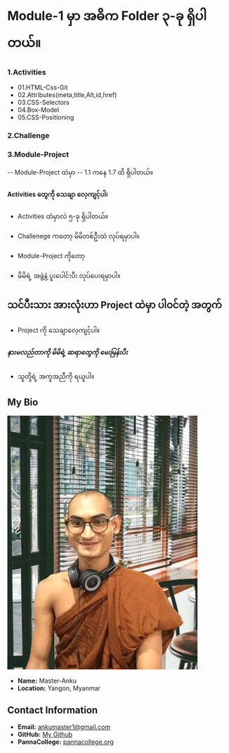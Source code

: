 # Module-1 မှာ အဓိက Folder ၃-ခု ရှိပါတယ်။ 
### 1.Activities
-  01.HTML-Css-Git
- 02.Attributes(meta,title,Alt,id,href)
- 03.CSS-Selectors
-  04.Box-Model 
- 05.CSS-Positioning
### 2.Challenge

### 3.Module-Project
-- Module-Project ထဲမှာ 
-- 1.1 ကနေ 1.7 ထိ ရှိပါတယ်။ 

#### Activities တွေကို သေချာ လေ့ကျင့်ပါ၊ 
* Activities ထဲမှာလဲ ၅-ခု ရှိပါတယ်။ 

* Challenege ကတော့ မိမိတစ်ဦးထဲ လုပ်ရမှာပါ။ 

* Module-Project ကိုတော့ 
- မိမိရဲ့ အဖွဲ့နဲ့ ပူးပေါင်းပီး လုပ်ပေးရမှာပါ။ 

## သင်ပီးသား အားလုံးဟာ Project ထဲမှာ ‌ပါဝင်တဲ့ အတွက် 
* Project ကို သေချာလေ့ကျင့်ပါ။ 

##### နားမလည်တာကို မိမိရဲ့ ဆရာတွေကို မေးမြန်းပီး 
* သူတို့ရဲ့ အကူအညီကို ရယူပါ။ 

## My Bio

![alt text](mranku.jpg)


- **Name:** Master-Anku
- **Location:** Yangon, Myanmar

## Contact Information

- **Email:** [ankumaster1@gmail.com](mailto:https://ankumaster1@gmail.com)
- **GitHub:** [My Github](https://github.com/Master-Anku/Module-1.git)
- **PannaCollege:** [pannacollege.org](https://sites.google.com/pannacollege.org/pannacollege/home)
